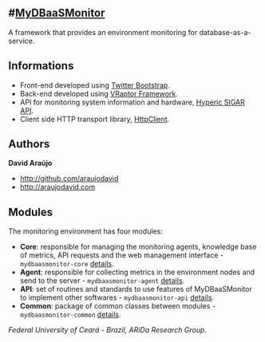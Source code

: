 #[MyDBaaSMonitor](http://github.com/araujodavid/mydbaasmonitor)
--------------

A framework that provides an environment monitoring for database-as-a-service.

## Informations

* Front-end developed using [Twitter Bootstrap](http://twitter.github.com/bootstrap).
* Back-end developed using [VRaptor Framework](http://vraptor.caelum.com.br).
* API for monitoring system information and hardware, [Hyperic SIGAR API](http://www.hyperic.com/products/sigar).
* Client side HTTP transport library, [HttpClient](http://hc.apache.org/httpcomponents-client-ga/index.html).

## Authors

**David Araújo**

+ http://github.com/araujodavid
+ http://araujodavid.com

## Modules

The monitoring environment has four modules:

* **Core**: responsible for managing the monitoring agents, knowledge base of metrics, API requests and the web management interface - `mydbaasmonitor-core` [details](http://github.com/araujodavid/mydbaasmonitor/tree/master/mydbaasmonitor-core).
* **Agent**: responsible for collecting metrics in the environment nodes and send to the server - `mydbaasmonitor-agent` [details](http://github.com/araujodavid/mydbaasmonitor/tree/master/mydbaasmonitor-agent).
* **API**: set of routines and standards to use features of MyDBaaSMonitor to implement other softwares - `mydbaasmonitor-api` [details](http://github.com/araujodavid/mydbaasmonitor/tree/master/mydbaasmonitor-api).
* **Common**: package of common classes between modules - `mydbaasmonitor-common` [details](http://github.com/araujodavid/mydbaasmonitor/tree/master/mydbaasmonitor-common).



*Federal University of Ceará - Brazil, ARiDa Research Group.*
